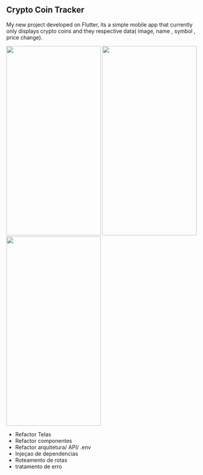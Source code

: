 ## Crypto Coin Tracker

My new project developed on Flutter, its a simple mobile app that currently only displays crypto coins and they respective data( image, name , symbol , price change).


<img src="https://github.com/Henrikdo/cryptocointracker/assets/79461006/260d2d6f-7c8a-4cc2-b60f-c1a85ba58ae7" width="250" height="500" />
<img src="https://github.com/Henrikdo/cryptocointracker/assets/79461006/aa7f911d-f17e-48b8-9644-10411bebd777" width="250" height="500" />
<img src="https://github.com/Henrikdo/cryptocointracker/assets/79461006/f08e38fa-99aa-4b7f-b329-d38ebe8d3f40" width="250" height="500" />


- Refactor Telas
- Refactor componentes
- Refactor arquitetura/ API/ .env
- Injeçao de dependencias
- Roteamento de rotas
- tratamento de erro


